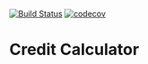 [![Build Status](https://travis-ci.org/protpolymer/credit-calculator.svg?branch=master)](https://travis-ci.org/protpolymer/credit-calculator) [![codecov](https://codecov.io/gh/protpolymer/credit-calculator/branch/master/graph/badge.svg)](https://codecov.io/gh/protpolymer/credit-calculator)

# Credit Calculator